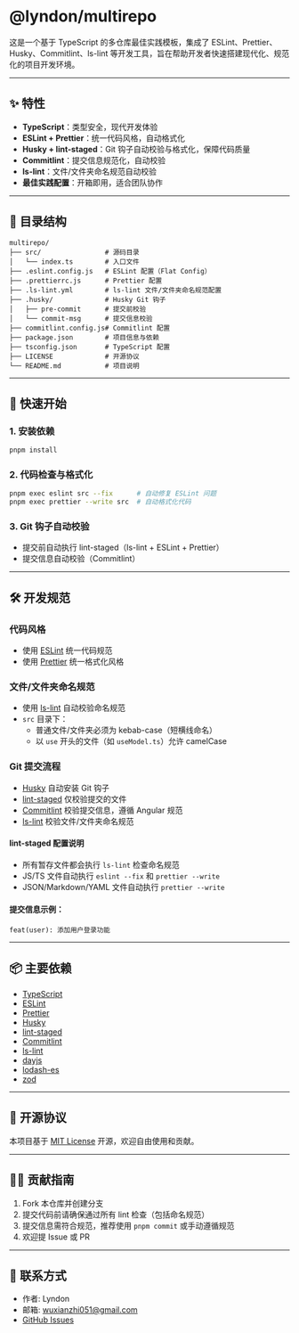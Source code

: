 # @lyndon/multirepo

这是一个基于 TypeScript 的多仓库最佳实践模板，集成了 ESLint、Prettier、Husky、Commitlint、ls-lint 等开发工具，旨在帮助开发者快速搭建现代化、规范化的项目开发环境。

---

## ✨ 特性

- **TypeScript**：类型安全，现代开发体验
- **ESLint + Prettier**：统一代码风格，自动格式化
- **Husky + lint-staged**：Git 钩子自动校验与格式化，保障代码质量
- **Commitlint**：提交信息规范化，自动校验
- **ls-lint**：文件/文件夹命名规范自动校验
- **最佳实践配置**：开箱即用，适合团队协作

---

## 📁 目录结构

```text
multirepo/
├── src/                # 源码目录
│   └── index.ts        # 入口文件
├── .eslint.config.js   # ESLint 配置（Flat Config）
├── .prettierrc.js      # Prettier 配置
├── .ls-lint.yml        # ls-lint 文件/文件夹命名规范配置
├── .husky/             # Husky Git 钩子
│   ├── pre-commit      # 提交前校验
│   └── commit-msg      # 提交信息校验
├── commitlint.config.js# Commitlint 配置
├── package.json        # 项目信息与依赖
├── tsconfig.json       # TypeScript 配置
├── LICENSE             # 开源协议
└── README.md           # 项目说明
```

---

## 🚀 快速开始

### 1. 安装依赖

```bash
pnpm install
```

### 2. 代码检查与格式化

```bash
pnpm exec eslint src --fix      # 自动修复 ESLint 问题
pnpm exec prettier --write src  # 自动格式化代码
```

### 3. Git 钩子自动校验

- 提交前自动执行 lint-staged（ls-lint + ESLint + Prettier）
- 提交信息自动校验（Commitlint）

---

## 🛠️ 开发规范

### 代码风格

- 使用 [ESLint](./.eslint.config.js) 统一代码规范
- 使用 [Prettier](./.prettierrc.js) 统一格式化风格

### 文件/文件夹命名规范

- 使用 [ls-lint](./.ls-lint.yml) 自动校验命名规范
- `src` 目录下：
  - 普通文件/文件夹必须为 kebab-case（短横线命名）
  - 以 `use` 开头的文件（如 `useModel.ts`）允许 camelCase

### Git 提交流程

- [Husky](https://typicode.github.io/husky/) 自动安装 Git 钩子
- [lint-staged](https://github.com/okonet/lint-staged) 仅校验提交的文件
- [Commitlint](https://commitlint.js.org/) 校验提交信息，遵循 Angular 规范
- [ls-lint](https://ls-lint.org/) 校验文件/文件夹命名规范

#### lint-staged 配置说明

- 所有暂存文件都会执行 `ls-lint` 检查命名规范
- JS/TS 文件自动执行 `eslint --fix` 和 `prettier --write`
- JSON/Markdown/YAML 文件自动执行 `prettier --write`

#### 提交信息示例：

```
feat(user): 添加用户登录功能
```

---

## 📦 主要依赖

- [TypeScript](https://www.typescriptlang.org/)
- [ESLint](https://eslint.org/)
- [Prettier](https://prettier.io/)
- [Husky](https://typicode.github.io/husky/)
- [lint-staged](https://github.com/okonet/lint-staged)
- [Commitlint](https://commitlint.js.org/)
- [ls-lint](https://ls-lint.org/)
- [dayjs](https://day.js.org/)
- [lodash-es](https://lodash.com/)
- [zod](https://zod.dev/)

---

## 📜 开源协议

本项目基于 [MIT License](./LICENSE) 开源，欢迎自由使用和贡献。

---

## 🙋‍♂️ 贡献指南

1. Fork 本仓库并创建分支
2. 提交代码前请确保通过所有 lint 检查（包括命名规范）
3. 提交信息需符合规范，推荐使用 `pnpm commit` 或手动遵循规范
4. 欢迎提 Issue 或 PR

---

## 📮 联系方式

- 作者: Lyndon
- 邮箱: wuxianzhi051@gmail.com
- [GitHub Issues](https://github.com/your-username/multirepo/issues)
